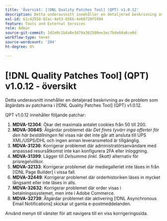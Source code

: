 ```yaml
---
title: 'Översikt: [!DNL Quality Patches Tool] (QPT) v1.0.12'
description: Detta underavsnitt innehåller en detaljerad beskrivning av de problem som åtgärdats av patcharna i [!DNL Quality Patches Tool] (QPT) v1.0.12.
exl-id: 61c42558-82ac-4e53-b56b-4e68729f5994
feature: Tools and External Services
role: Admin
source-git-commit: 1d2e0c1b4a8e3d79a362500ee3ec7bde84a6ce0d
workflow-type: tm+mt
source-wordcount: '204'
ht-degree: 0%

---
```


# [!DNL Quality Patches Tool] (QPT) v1.0.12 - översikt

Detta underavsnitt innehåller en detaljerad beskrivning av de problem som åtgärdats av patcharna i [!DNL Quality Patches Tool] (QPT) v1.0.12.

QPT v1.0.12 innehåller följande patchar:

1. **MDVA-12304**: Ökar det maximala antalet cookies från 50 till 200.
1. **MDVA-30845**: Åtgärdar problemet där *Det finns tyvärr inga offerter för den här beställningen* fel visas när det inte går att ansluta till UPS XML/USPS/DHL och ingen annan leveransmetod är tillgänglig.
1. **MDVA-31236**: Korrigerar problemet där administratörsanvändare med anpassad resursåtkomst inte kan konfigurera 2FA eller inloggning.
1. **MDVA-31399**: Lägger till *Delsumma (inkl. Skatt)* alternativ för prisregelvillkor.
1. **MDVA-32133**: Korrigerar problemet där mediegalleriet inte läses in från [!DNL Page Builder] i vissa fall.
1. **MDVA-32449**: Korrigerar problemet där orderhistoriken läses in mycket långsamt eller inte läses in alls.
1. **MDVA-32632**: Korrigerar problemet där order visas i betalningssystemet, men inte i Adobe Commerce.
1. **MDVA-32739**: Åtgärdar problemet där aktivering [!DNL Asynchronous Email Notifications] skickar ut gamla e-postmeddelanden.

Använd menyn till vänster för att navigera till en viss korrigeringssida.
